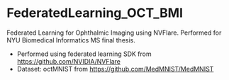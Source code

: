 # FederatedLearning_OCT_BMI
Federated Learning for Ophthalmic Imaging using NVFlare. Performed for NYU Biomedical Informatics MS final thesis.
- Performed using federated learning SDK from https://github.com/NVIDIA/NVFlare
- Dataset: octMNIST from https://github.com/MedMNIST/MedMNIST
